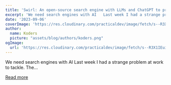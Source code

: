 ```yaml
---
title: 'Swirl: An open-source search engine with LLMs and ChatGPT to provide all the answers you need 🌌'
excerpt: 'We need search engines with AI   Last week I had a strange problem at work to tackle. The...'
date: '2023-09-06'
coverImage: 'https://res.cloudinary.com/practicaldev/image/fetch/s--R3X1IEui--/c_imagga_scale,f_auto,fl_progressive,h_420,q_auto,w_1000/https://dev-to-uploads.s3.amazonaws.com/uploads/articles/gl3snor5rnfhni0yxz23.png'
author:
  name: Koders
  picture: "assets/blog/authors/koders.png"
ogImage:
  url: 'https://res.cloudinary.com/practicaldev/image/fetch/s--R3X1IEui--/c_imagga_scale,f_auto,fl_progressive,h_420,q_auto,w_1000/https://dev-to-uploads.s3.amazonaws.com/uploads/articles/gl3snor5rnfhni0yxz23.png'
---
```


We need search engines with AI   Last week I had a strange problem at work to tackle. The...

[Read more](https://dev.to/srbhr/swirl-an-open-source-search-engine-with-llms-and-chatgpt-to-provide-all-the-answers-you-need-1amc)
